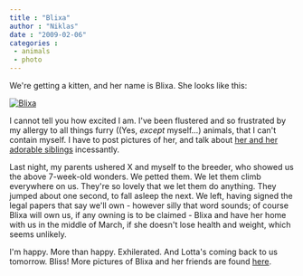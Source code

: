 ```yaml
---
title : "Blixa"
author : "Niklas"
date : "2009-02-06"
categories : 
 - animals
 - photo
---
```


We're getting a kitten, and her name is Blixa. She looks like this:

[![Blixa](http://farm4.static.flickr.com/3508/3257788704_3d4c3d42c4.jpg)](http://www.flickr.com/photos/pivic/3257788704)

I cannot tell you how excited I am. I've been flustered and so frustrated by my allergy to all things furry ((Yes, _except_ myself...) animals, that I can't contain myself. I have to post pictures of her, and talk about [her and her adorable siblings](http://www.flickr.com/photos/pivic/3256865425) incessantly.

Last night, my parents ushered X and myself to the breeder, who showed us the above 7-week-old wonders. We petted them. We let them climb everywhere on us. They're so lovely that we let them do anything. They jumped about one second, to fall asleep the next. We left, having signed the legal papers that say we'll own - however silly that word sounds; of course Blixa will own us, if any owning is to be claimed - Blixa and have her home with us in the middle of March, if she doesn't lose health and weight, which seems unlikely.

I'm happy. More than happy. Exhilerated. And Lotta's coming back to us tomorrow. Bliss! More pictures of Blixa and her friends are found [here](http://www.flickr.com/photos/pivic).
